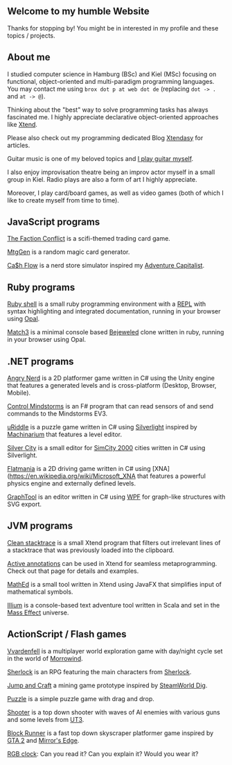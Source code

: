 ## Welcome to my humble Website
Thanks for stopping by! You might be in interested in my profile and these topics / projects.

## About me

I studied computer science in Hamburg (BSc) and Kiel (MSc) focusing on functional, object-oriented and multi-paradigm programming languages. You may contact me using ```brox dot p at web dot de``` (replacing ```dot -> .``` and ```at -> @```).

Thinking about the "best" way to solve programming tasks has always fascinated me. I highly appreciate declarative object-oriented approaches like [Xtend](https://en.wikipedia.org/wiki/Xtend).

Please also check out my programming dedicated Blog [Xtendasy](http://xtendasy.tumblr.com) for articles.

Guitar music is one of my beloved topics and [I play guitar myself](https://soundcloud.com/broxp).

I also enjoy improvisation theatre being an improv actor myself in a small group in Kiel. Radio plays are also a form of art I highly appreciate.

Moreover, I play card/board games, as well as video games (both of which I like to create myself from time to time).

## JavaScript programs

[The Faction Conflict](factions.md) is a scifi-themed trading card game.

[MtgGen](mtggen.md) is a random magic card generator.

[Ca$h Flow](cf.md) is a nerd store simulator inspired my [Adventure Capitalist](https://en.wikipedia.org/wiki/Adventure_Capitalist).
 
## Ruby programs

[Ruby shell](ruby-shell.md) is a small ruby programming environment with a [REPL](https://en.wikipedia.org/wiki/REPL) with syntax highlighting and integrated documentation, running in your browser using [Opal](http://opalrb.org).

[Match3](ruby-match3.md) is a minimal console based [Bejeweled](https://en.wikipedia.org/wiki/Bejeweled) clone written in ruby, running in your browser using Opal.

## .NET programs

[Angry Nerd](angry-nerd.md) is a 2D platformer game written in C# using the Unity engine that features a generated levels and is cross-platform (Desktop, Browser, Mobile).

[Control Mindstorms](control-mindstorms.md) is an F# program that can read sensors of and send commands to the Mindstorms EV3.

[uRiddle](uriddle.md) is a puzzle game written in C# using [Silverlight](https://en.wikipedia.org/wiki/Microsoft_Silverlight) inspired by [Machinarium](https://en.wikipedia.org/wiki/Machinarium) that features a level editor.

[Silver City](silver-city.md) is a small editor for [SimCity 2000](https://en.wikipedia.org/wiki/SimCity_2000) cities written in C# using Silverlight.

[Flatmania](flatmania.md) is a 2D driving game written in C# using [XNA](https://en.wikipedia.org/wiki/Microsoft_XNA that features a powerful physics engine and externally defined levels.

[GraphTool](graphtool.md) is an editor written in C# using [WPF](https://en.wikipedia.org/wiki/Windows_Presentation_Foundation) for graph-like structures with SVG export.

## JVM programs

[Clean stacktrace](clean-stacktrace.md) is a small Xtend program that filters out irrelevant lines of a stacktrace that was previously loaded into the clipboard.

[Active annotations](active-annotations.md) can be used in Xtend for seamless metaprogramming. Check out that page for details and examples.

[MathEd](mathed.md) is a small tool written in Xtend using JavaFX that simplifies input of mathematical symbols.

[Illium](illium.md) is a console-based text adventure tool written in Scala and set in the [Mass Effect](https://en.wikipedia.org/wiki/Mass_Effect) universe.

## ActionScript / Flash games

[Vvardenfell](vvardenfell.md) is a multiplayer world exploration game with day/night cycle set in the world of [Morrowind](https://en.wikipedia.org/wiki/The_Elder_Scrolls_III:_Morrowind).

[Sherlock](sherlock.md) is an RPG featuring the main characters from [Sherlock](https://en.wikipedia.org/wiki/Sherlock_(TV_series)).

[Jump and Craft](jump-and-craft.md) a mining game prototype inspired by [SteamWorld Dig](https://en.wikipedia.org/wiki/SteamWorld_Dig).

[Puzzle](flash-puzzle.md) is a simple puzzle game with drag and drop.

[Shooter](flash-shooter.md) is a top down shooter with waves of AI enemies with various guns and some levels from [UT3](https://en.wikipedia.org/wiki/Unreal_Tournament_3).

[Block Runner](flash-block-runner.md) is a fast top down skyscraper platformer game inspired by [GTA 2](https://en.wikipedia.org/wiki/Grand_Theft_Auto_2) and [Mirror's Edge](https://en.wikipedia.org/wiki/Mirror’s_Edge).

[RGB clock](flash-clock.md): Can you read it? Can you explain it? Would you wear it?
